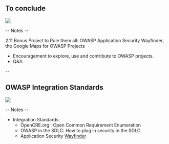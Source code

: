 
## To conclude

![](./pics/OWASP/rule_them_all.jpg)<!-- .element class="center-xy" style="position: fixed; width: 1000px;"  -->

-- Notes --

2.11 Bonus Project to Rule them all: OWASP Application Security Wayfinder, the Google Maps for OWASP Projects
* Encouragement to explore, use and contribute to OWASP projects.
* Q&A

--

## OWASP Integration Standards

![](./pics/OWASP/wayfinder.png)<!-- .element class="center-xy" style="position: fixed; width: 1000px;"  -->

-- Notes --


* Integration Standards:
  * OpenCRE.org : Open Common Requirement Enumeration
  * OWASP in the SDLC: How to plug in security in the SDLC
  * Application Security [Wayfinder](https://owasp.org/projects/)